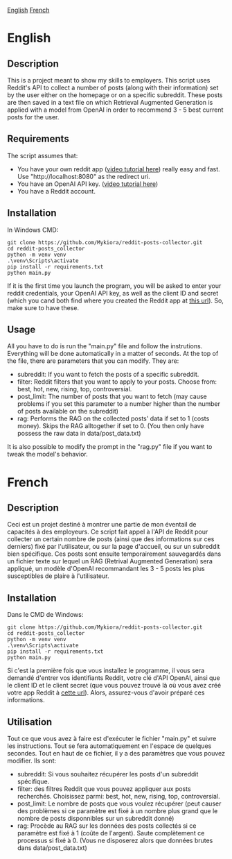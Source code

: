 [English](#english)
[French](#french)

# English

## Description
This is a project meant to show my skills to employers. This script uses Reddit's API to collect a number of posts (along with their information) set by the user either on the homepage or on a specific subreddit. These posts are then saved in a text file on which Retrieval Augmented Generation is applied with a model from OpenAI in order to recommend 3 - 5 best current posts for the user.

## Requirements
The script assumes that:
- You have your own reddit app ([video tutorial here](https://youtu.be/KmFKO1dp_vQ?si=yIzYlWqkx8KAmurQ)) really easy and fast. Use "http://localhost:8080" as the redirect uri.
- You have an OpenAI API key. ([video tutorial here](https://youtu.be/gBSh9JI28UQ?si=BAWFhPr3-s-0ZaH-))
- You have a Reddit account.

## Installation
In Windows CMD:

```console
git clone https://github.com/Mykiora/reddit-posts-collector.git
cd reddit-posts_collector
python -m venv venv
.\venv\Scripts\activate
pip install -r requirements.txt
python main.py
```

If it is the first time you launch the program, you will be asked to enter your reddit credentials, your OpenAI API key, as well as the client ID and secret (which you cand both find where you created the Reddit app at [this url](https://reddit.com/prefs/apps)). So, make sure to have these.

## Usage
All you have to do is run the "main.py" file and follow the instrutions. Everything will be done automatically in a matter of seconds. At the top of the file, there are parameters that you can modify. They are:

- subreddit: If you want to fetch the posts of a specific subreddit.
- filter: Reddit filters that you want to apply to your posts. Choose from: best, hot, new, rising, top, controversial.
- post_limit: The number of posts that you want to fetch (may cause problems if you set this parameter to a number higher than the number of posts available on the subreddit)
- rag: Performs the RAG on the collected posts' data if set to 1 (costs money). Skips the RAG alltogether if set to 0. (You then only have possess the raw data in data/post_data.txt)

 It is also possible to modify the prompt in the "rag.py" file if you want to tweak the model's behavior.

# French

## Description
Ceci est un projet destiné à montrer une partie de mon éventail de capacités à des employeurs. Ce script fait appel à l'API de Reddit pour collecter un certain nombre de posts (ainsi que des informations sur ces derniers) fixé par l'utilisateur, ou sur la page d'accueil, ou sur un subreddit bien spécifique. Ces posts sont ensuite temporairement sauvegardés dans un fichier texte sur lequel un RAG (Retrival Augmented Generation) sera appliqué, un modèle d'OpenAI recommandant les 3 - 5 posts les plus susceptibles de plaire à l'utilisateur.

## Installation
Dans le CMD de Windows:

```console
git clone https://github.com/Mykiora/reddit-posts-collector.git
cd reddit-posts_collector
python -m venv venv
.\venv\Scripts\activate
pip install -r requirements.txt
python main.py
```

Si c'est la première fois que vous installez le programme, il vous sera demandé d'entrer vos identifiants Reddit, votre clé d'API OpenAI, ainsi que le client ID et le client secret (que vous pouvez trouvé là où vous avez créé votre app Reddit à [cette url](https://reddit.com/prefs/apps)). Alors, assurez-vous d'avoir préparé ces informations.

## Utilisation
Tout ce que vous avez à faire est d'exécuter le fichier "main.py" et suivre les instructions. Tout se fera automatiquement en l'espace de quelques secondes. Tout en haut de ce fichier, il y a des paramètres que vous pouvez modifier. Ils sont:

- subreddit: Si vous souhaitez récupérer les posts d'un subreddit spécifique.
- filter: des filtres Reddit que vous pouvez appliquer aux posts recherchés. Choisissez parmi: best, hot, new, rising, top, controversial.
- post_limit: Le nombre de posts que vous voulez récupérer (peut causer des problèmes si ce paramètre est fixé à un nombre plus grand que le nombre de posts disponnibles sur un subreddit donné)
- rag: Procède au RAG sur les données des posts collectés si ce paramètre est fixé à 1 (coûte de l'argent). Saute complètement ce processus si fixé à 0. (Vous ne disposerez alors que données brutes dans data/post_data.txt)